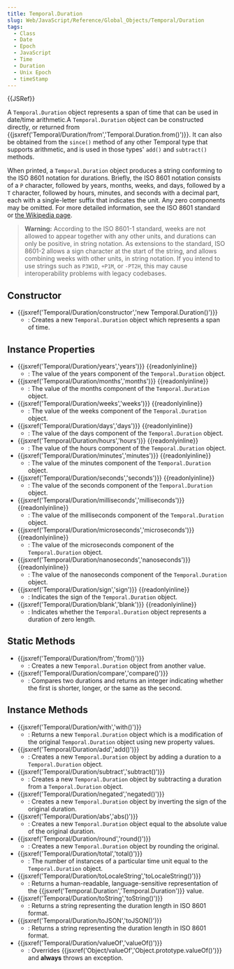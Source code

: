 ```yaml
---
title: Temporal.Duration
slug: Web/JavaScript/Reference/Global_Objects/Temporal/Duration
tags:
  - Class
  - Date
  - Epoch
  - JavaScript
  - Time
  - Duration
  - Unix Epoch
  - timeStamp
---
```

{{JSRef}}

A `Temporal.Duration` object represents a span of time that can be used in
date/time arithmetic.A `Temporal.Duration` object can be constructed directly,
or returned from
{{jsxref('Temporal/Duration/from','Temporal.Duration.from()')}}.
It can also be obtained from the `since()` method of any other Temporal type
that supports arithmetic, and is used in those types' `add()` and `subtract()`
methods.

When printed, a `Temporal.Duration` object produces a string conforming to the
ISO 8601 notation for durations. Briefly, the ISO 8601 notation consists of a
`P` character, followed by years, months, weeks, and days, followed by a `T`
character, followed by hours, minutes, and seconds with a decimal part, each
with a single-letter suffix that indicates the unit. Any zero components may be
omitted. For more detailed information, see the ISO 8601 standard or
[the Wikipedia page](https://en.wikipedia.org/wiki/ISO_8601#Durations).

> **Warning:** According to the ISO 8601-1 standard, weeks are not allowed to
> appear together with any other units, and durations can only be positive, in
> string notation. As extensions to the standard, ISO 8601-2 allows a sign
> character at the start of the string, and allows combining weeks with other
> units, in string notation. If you intend to use strings such as `P3W1D`,
> `+P1M`, or `-PT2H`, this may cause interoperability problems with legacy
> codebases.

## Constructor

- {{jsxref('Temporal/Duration/constructor','new Temporal.Duration()')}}
  - : Creates a new `Temporal.Duration` object which represents a span of time.

## Instance Properties

- {{jsxref('Temporal/Duration/years','years')}}
  {{readonlyinline}}
  - : The value of the years component of the `Temporal.Duration` object.
- {{jsxref('Temporal/Duration/months','months')}}
  {{readonlyinline}}
  - : The value of the months component of the `Temporal.Duration` object.
- {{jsxref('Temporal/Duration/weeks','weeks')}}
  {{readonlyinline}}
  - : The value of the weeks component of the `Temporal.Duration` object.
- {{jsxref('Temporal/Duration/days','days')}}
  {{readonlyinline}}
  - : The value of the days component of the `Temporal.Duration` object.
- {{jsxref('Temporal/Duration/hours','hours')}}
  {{readonlyinline}}
  - : The value of the hours component of the `Temporal.Duration` object.
- {{jsxref('Temporal/Duration/minutes','minutes')}}
  {{readonlyinline}}
  - : The value of the minutes component of the `Temporal.Duration` object.
- {{jsxref('Temporal/Duration/seconds','seconds')}}
  {{readonlyinline}}
  - : The value of the seconds component of the `Temporal.Duration` object.
- {{jsxref('Temporal/Duration/milliseconds','milliseconds')}}
  {{readonlyinline}}
  - : The value of the milliseconds component of the `Temporal.Duration` object.
- {{jsxref('Temporal/Duration/microseconds','microseconds')}}
  {{readonlyinline}}
  - : The value of the microseconds component of the `Temporal.Duration` object.
- {{jsxref('Temporal/Duration/nanoseconds','nanoseconds')}}
  {{readonlyinline}}
  - : The value of the nanoseconds component of the `Temporal.Duration` object.
- {{jsxref('Temporal/Duration/sign','sign')}}
  {{readonlyinline}}
  - : Indicates the sign of the `Temporal.Duration` object.
- {{jsxref('Temporal/Duration/blank','blank')}}
  {{readonlyinline}}
  - : Indicates whether the `Temporal.Duration` object represents a duration of
    zero length.

## Static Methods

- {{jsxref('Temporal/Duration/from','from()')}}
  - : Creates a new `Temporal.Duration` object from another value.
- {{jsxref('Temporal/Duration/compare','compare()')}}
  - : Compares two durations and returns an integer indicating whether the first
    is shorter, longer, or the same as the second.

## Instance Methods

- {{jsxref('Temporal/Duration/with','with()')}}
  - : Returns a new `Temporal.Duration` object which is a modification of the
    original `Temporal.Duration` object using new property values.
- {{jsxref('Temporal/Duration/add','add()')}}
  - : Creates a new `Temporal.Duration` object by adding a duration to a
    `Temporal.Duration` object.
- {{jsxref('Temporal/Duration/subtract','subtract()')}}
  - : Creates a new `Temporal.Duration` object by subtracting a duration from a
    `Temporal.Duration` object.
- {{jsxref('Temporal/Duration/negated','negated()')}}
  - : Creates a new `Temporal.Duration` object by inverting the sign of the
    original duration.
- {{jsxref('Temporal/Duration/abs','abs()')}}
  - : Creates a new `Temporal.Duration` object equal to the absolute value of
    the original duration.
- {{jsxref('Temporal/Duration/round','round()')}}
  - : Creates a new `Temporal.Duration` object by rounding the original.
- {{jsxref('Temporal/Duration/total','total()')}}
  - : The number of instances of a particular time unit equal to the
    `Temporal.Duration` object.
- {{jsxref('Temporal/Duration/toLocaleString','toLocaleString()')}}
  - : Returns a human-readable, language-sensitive representation of the
    {{jsxref('Temporal.Duration','Temporal.Duration')}} value.
- {{jsxref('Temporal/Duration/toString','toString()')}}
  - : Returns a string representing the duration length in ISO 8601 format.
- {{jsxref('Temporal/Duration/toJSON','toJSON()')}}
  - : Returns a string representing the duration length in ISO 8601 format.
- {{jsxref('Temporal/Duration/valueOf','valueOf()')}}
  - : Overrides
    {{jsxref('Object/valueOf','Object.prototype.valueOf()')}}
    and **always** throws an exception.
